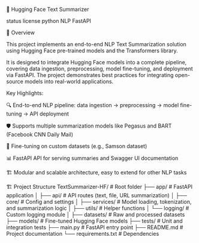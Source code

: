🤖 Hugging Face Text Summarizer

status license python NLP FastAPI

📌 Overview

This project implements an end-to-end NLP Text Summarization solution using Hugging Face pre-trained models and the Transformers library.

It is designed to integrate Hugging Face models into a complete pipeline, covering data ingestion, preprocessing, model fine-tuning, and deployment via FastAPI. The project demonstrates best practices for integrating open-source models into real-world applications.

Key Highlights:

🔍 End-to-end NLP pipeline: data ingestion → preprocessing → model fine-tuning → API deployment

🛡️ Supports multiple summarization models like Pegasus and BART (Facebook CNN Daily Mail)

🔑 Fine-tuning on custom datasets (e.g., Samson dataset)

📊 FastAPI API for serving summaries and Swagger UI documentation

🏗️ Modular and scalable architecture, easy to extend for other NLP tasks

🏗️ Project Structure
TextSummarizer-HF/          # Root folder
├── app/                     # FastAPI application
│   ├── api/                 # API routes (text, file, URL summarization)
│   ├── core/                # Config and settings
│   ├── services/            # Model loading, tokenization, and summarization logic
│   ├── utils/               # Helper functions
│   └── logging/             # Custom logging module
│
├── datasets/                # Raw and processed datasets
├── models/                  # Fine-tuned Hugging Face models
├── tests/                   # Unit and integration tests
├── main.py                  # FastAPI entry point
├── README.md                # Project documentation
└── requirements.txt         # Dependencies


